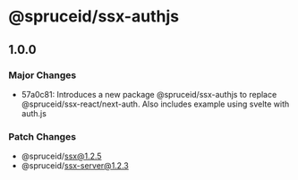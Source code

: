 # @spruceid/ssx-authjs

## 1.0.0

### Major Changes

- 57a0c81: Introduces a new package @spruceid/ssx-authjs to replace @spruceid/ssx-react/next-auth. Also includes example using svelte with auth.js

### Patch Changes

- @spruceid/ssx@1.2.5
- @spruceid/ssx-server@1.2.3

